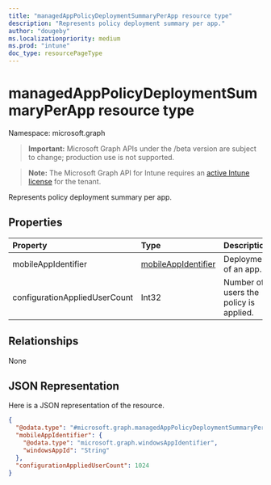 ```yaml
---
title: "managedAppPolicyDeploymentSummaryPerApp resource type"
description: "Represents policy deployment summary per app."
author: "dougeby"
ms.localizationpriority: medium
ms.prod: "intune"
doc_type: resourcePageType
---
```


# managedAppPolicyDeploymentSummaryPerApp resource type

Namespace: microsoft.graph

> **Important:** Microsoft Graph APIs under the /beta version are subject to change; production use is not supported.

> **Note:** The Microsoft Graph API for Intune requires an [active Intune license](https://go.microsoft.com/fwlink/?linkid=839381) for the tenant.

Represents policy deployment summary per app.

## Properties
|Property|Type|Description|
|:---|:---|:---|
|mobileAppIdentifier|[mobileAppIdentifier](../resources/intune-mam-mobileappidentifier.md)|Deployment of an app.|
|configurationAppliedUserCount|Int32|Number of users the policy is applied.|

## Relationships
None

## JSON Representation
Here is a JSON representation of the resource.
<!-- {
  "blockType": "resource",
  "@odata.type": "microsoft.graph.managedAppPolicyDeploymentSummaryPerApp"
}
-->
``` json
{
  "@odata.type": "#microsoft.graph.managedAppPolicyDeploymentSummaryPerApp",
  "mobileAppIdentifier": {
    "@odata.type": "microsoft.graph.windowsAppIdentifier",
    "windowsAppId": "String"
  },
  "configurationAppliedUserCount": 1024
}
```



